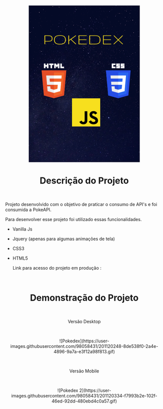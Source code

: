 <p align="center">
  <img style="height: 500px "src="https://raw.githubusercontent.com/G4brielBarbosa/Desafio-Pokedex-PokeAPI/main/assets/images/POKEDEX.png" />
</p>

<h1 align="center"> Descrição do Projeto </h1>

<br>


 Projeto desenvolvido com o objetivo de praticar o consumo de API's e foi consumida a PokeAPI.
  
Para desenvolver esse projeto foi utilizado essas funcionalidades.
  
- Vanilla Js  
- Jquery (apenas para algumas animações de tela)
- CSS3
- HTML5

  Link para acesso do projeto em produção :

<br>

<h1 align="center"> Demonstração do Projeto </h1>

<br>

<p align="center">
  Versão Desktop
</p>

<br>

<p align="center">
  ![Pokedex](https://user-images.githubusercontent.com/98058431/201120248-8de538f0-2a4e-4896-9a7a-e3f12a98f813.gif)
</p>

<br>


<p align="center">
  Versão Mobile
</p>

<br>


<p align="center">
  ![Pokedex 2](https://user-images.githubusercontent.com/98058431/201120334-f7993b2e-102f-46ed-92dd-480ebd4c0a57.gif)
</p>
